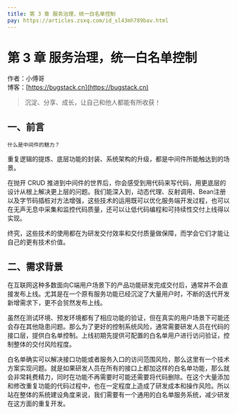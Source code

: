 ```yaml
---
title: 第 3 章 服务治理，统一白名单控制
pay: https://articles.zsxq.com/id_sl43mh789bav.html
---
```


# 第 3 章 服务治理，统一白名单控制

作者：小傅哥
<br/>博客：[https://bugstack.cn](https://bugstack.cn)

>沉淀、分享、成长，让自己和他人都能有所收获！

## 一、前言

`什么是中间件的魅力？`

重复逻辑的提炼、底层功能的封装、系统架构的升级，都是中间件所能触达到的场景。

在抛开 CRUD 推进到中间件的世界后，你会感受到用代码来写代码，用更底层的设计从根上解决更上层的问题。我们能深入到，动态代理、反射调用、Bean注册以及字节码插桩对方法增强，这些技术的运用既可以优化服务端开发过程，也可以在无声无息中采集和监控代码质量，还可以让低代码编程和可持续性交付上线得以实现。

终究，这些技术的使用都在为研发交付效率和交付质量做保障，而学会它们才能让自己的更有技术价值。

## 二、需求背景

在互联网这种多数面向C端用户场景下的产品功能研发完成交付后，通常并不会直接发布上线。尤其是在一个原有服务功能已经沉淀了大量用户时，不断的迭代开发新增需求下，更不会贸然发布上线。

虽然在测试环境、预发环境都有了相应功能的验证，但在真实的用户场景下可能还会存在其他隐患问题。那么为了更好的控制系统风险，通常需要研发人员在代码的接口层，提供白名单控制。上线初期先提供可配置的白名单用户进行访问验证，控制整体的交付风险程度。

白名单确实可以解决接口功能或者服务入口的访问范围风险，那么这里有一个技术方案实现问题。就是如果研发人员在所有的接口上都加这样的白名单功能，那么就会非常耗费精力，同时在功能不再需要时可能还需要将代码删除。在这个大量添加和修改重复功能的代码过程中，也在一定程度上造成了研发成本和操作风险。所以站在整体的系统建设角度来说，我们需要有一个通用的白名单服务系统，减少研发在这方面的重复开发。